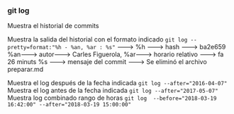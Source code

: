 ### git log
Muestra el historial de commits

Muestra la salida del historial con el formato indicado
`git log --pretty=format:"%h - %an, %ar : %s"`  ---> 
%h ---> hash ---> ba2e659 
%an---> autor---> Carles Figuerola, 
%ar---> horario relativo ---> fa 26 minuts 
%s ---> mensaje del commit ---> Se eliminó el archivo preparar.md

Muestra el log después de la fecha indicada
`git log --after="2016-04-07"`
Muestra el log antes de la fecha indicada
`git log --after="2017-05-07"`
Muestra log combinado rango de horas
`git log  --before="2018-03-19 16:42:00" --after="2018-03-19 15:00:00"`
